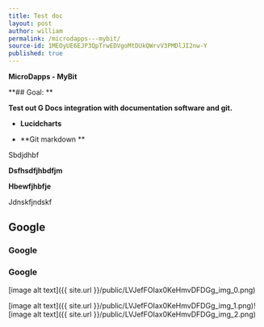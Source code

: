 ```yaml
---
title: Test doc
layout: post
author: william
permalink: /microdapps---mybit/
source-id: 1MEOyUE6EJP3QpTrwEDVgoMtDUkQWrvV3PMDlJI2nw-Y
published: true
---
```

**MicroDapps - MyBit**

**## Goal: **

**Test out G Docs integration with documentation software and git.**

* **Lucidcharts**

* **Git markdown **

Sbdjdhbf

**Dsfhsdfjhbdfjm**

**Hbewfjhbfje**

Jdnskfjndskf

<!-- fkdjsbfdsj -->

## Google

### Google

### Google

[image alt text]({{ site.url }}/public/LVJefFOIax0KeHmvDFDGg_img_0.png)

[image alt text]({{ site.url }}/public/LVJefFOIax0KeHmvDFDGg_img_1.png)![image alt text]({{ site.url }}/public/LVJefFOIax0KeHmvDFDGg_img_2.png)

